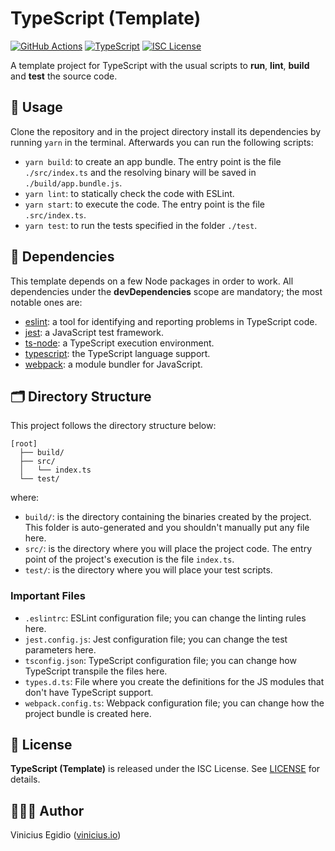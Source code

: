 # TypeScript (Template)

[![GitHub Actions](https://img.shields.io/github/workflow/status/vegidio/template-typescript/test?label=tests)](https://github.com/vegidio/template-typescript/actions)
[![TypeScript](https://img.shields.io/npm/types/vimdb.svg)](https://www.typescriptlang.org)
[![ISC License](https://img.shields.io/npm/l/vimdb?color=important)](LICENSE.txt)

A template project for TypeScript with the usual scripts to **run**, **lint**, **build** and **test** the source code.

## 🤖 Usage

Clone the repository and in the project directory install its dependencies by running `yarn` in the terminal. Afterwards you can run the following scripts:

- `yarn build`: to create an app bundle. The entry point is the file `./src/index.ts` and the resolving binary will be saved in `./build/app.bundle.js`.
- `yarn lint`: to statically check the code with ESLint.
- `yarn start`: to execute the code. The entry point is the file `.src/index.ts`.
- `yarn test`: to run the tests specified in the folder `./test`.

## 🧩 Dependencies

This template depends on a few Node packages in order to work. All dependencies under the __devDependencies__ scope are mandatory; the most notable ones are:

- [eslint](https://www.npmjs.com/package/eslint): a tool for identifying and reporting problems in TypeScript code.
- [jest](https://www.npmjs.com/package/jest): a JavaScript test framework.
- [ts-node](https://www.npmjs.com/package/ts-node): a TypeScript execution environment.
- [typescript](https://www.npmjs.com/package/typescript): the TypeScript language support.
- [webpack](https://www.npmjs.com/package/webpack): a module bundler for JavaScript.

## 🗂 Directory Structure

This project follows the directory structure below:

```
[root]
  ├── build/
  ├── src/
  │   └── index.ts
  └── test/
```

where:

- `build/`: is the directory containing the binaries created by the project. This folder is auto-generated and you shouldn't manually put any file here.
- `src/`: is the directory where you will place the project code. The entry point of the project's execution is the file `index.ts`.
- `test/`: is the directory where you will place your test scripts.

### Important Files

- `.eslintrc`: ESLint configuration file; you can change the linting rules here.
- `jest.config.js`: Jest configuration file; you can change the test parameters here.
- `tsconfig.json`: TypeScript configuration file; you can change how TypeScript transpile the files here.
- `types.d.ts`: File where you create the definitions for the JS modules that don't have TypeScript support.
- `webpack.config.ts`: Webpack configuration file; you can change how the project bundle is created here.

## 📝 License

**TypeScript (Template)** is released under the ISC License. See [LICENSE](LICENSE.txt) for details.

## 👨🏾‍💻 Author

Vinicius Egidio ([vinicius.io](http://vinicius.io))